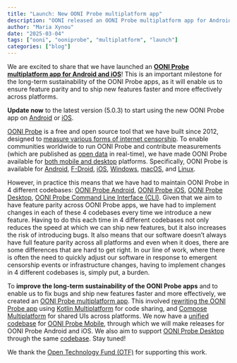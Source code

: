 ```yaml
---
title: "Launch: New OONI Probe multiplatform app"
description: "OONI released an OONI Probe multiplatform app for Android and iOS."
author: "Maria Xynou"
date: "2025-03-04"
tags: ["ooni", "ooniprobe", "multiplatform", "launch"]
categories: ["blog"]
---
```


We are excited to share that we have launched an **[OONI Probe multiplatform app for Android and iOS](https://ooni.org/install/mobile)**! This is an important milestone for the long-term sustainability of the OONI Probe apps, as it will enable us to ensure feature parity and to ship new features faster and more effectively across platforms.

**Update now** to the latest version (5.0.3) to start using the new OONI Probe app on [Android](https://play.google.com/store/apps/details?id=org.openobservatory.ooniprobe) or [iOS](https://apps.apple.com/us/app/ooni-probe/id1199566366).

[OONI Probe](https://ooni.org/install/) is a free and open source tool that we have built since 2012, designed to [measure various forms of internet censorship](https://ooni.org/nettest/). To enable communities worldwide to run OONI Probe and contribute measurements (which are published as [open data](https://ooni.org/data/) in real-time), we have made OONI Probe available for [both mobile and desktop](https://ooni.org/install/) platforms. Specifically, OONI Probe is available for [Android](https://play.google.com/store/apps/details?id=org.openobservatory.ooniprobe), [F-Droid](https://f-droid.org/repository/browse/?fdid=org.openobservatory.ooniprobe), [iOS](https://itunes.apple.com/us/app/id1199566366), [Windows](https://ooni.org/install/desktop), [macOS](https://ooni.org/install/desktop), and [Linux](https://ooni.org/install/cli/ubuntu-debian/).

However, in practice this means that we have had to maintain OONI Probe in 4 different codebases: [OONI Probe Android](https://github.com/ooni/probe-android), [OONI Probe iOS](https://github.com/ooni/probe-ios), [OONI Probe Desktop](https://github.com/ooni/probe-desktop), [OONI Probe Command Line Interface (CLI)](https://github.com/ooni/probe-cli). Given that we aim to have feature parity across OONI Probe apps, we have had to implement changes in each of these 4 codebases every time we introduce a new feature. Having to do this each time in 4 different codebases not only reduces the speed at which we can ship new features, but it also increases the risk of introducing bugs. It also means that our software doesn’t always have full feature parity across all platforms and even when it does, there are some differences that are hard to get right. In our line of work, where there is often the need to quickly adjust our software in response to emergent censorship events or infrastructure changes, having to implement changes in 4 different codebases is, simply put, a burden.

To **improve the long-term sustainability of the OONI Probe apps** and to enable us to fix bugs and ship new features faster and more effectively, we created an [OONI Probe multiplatform app](https://github.com/ooni/probe-multiplatform). This involved [rewriting the OONI Probe app](https://github.com/ooni/probe-multiplatform) using [Kotlin Multiplatform](https://www.jetbrains.com/kotlin-multiplatform/) for code sharing, and [Compose Multiplatform](https://www.jetbrains.com/compose-multiplatform/) for shared UIs across platforms. We now have a [unified codebase](https://github.com/ooni/probe-multiplatform) for [OONI Probe Mobile](https://ooni.org/install/mobile), through which we will make releases for OONI Probe Android and iOS. We also aim to support [OONI Probe Desktop](https://ooni.org/install/desktop) through the same [codebase](https://github.com/ooni/probe-multiplatform). Stay tuned!

We thank the [Open Technology Fund (OTF)](https://www.opentech.fund/) for supporting this work.